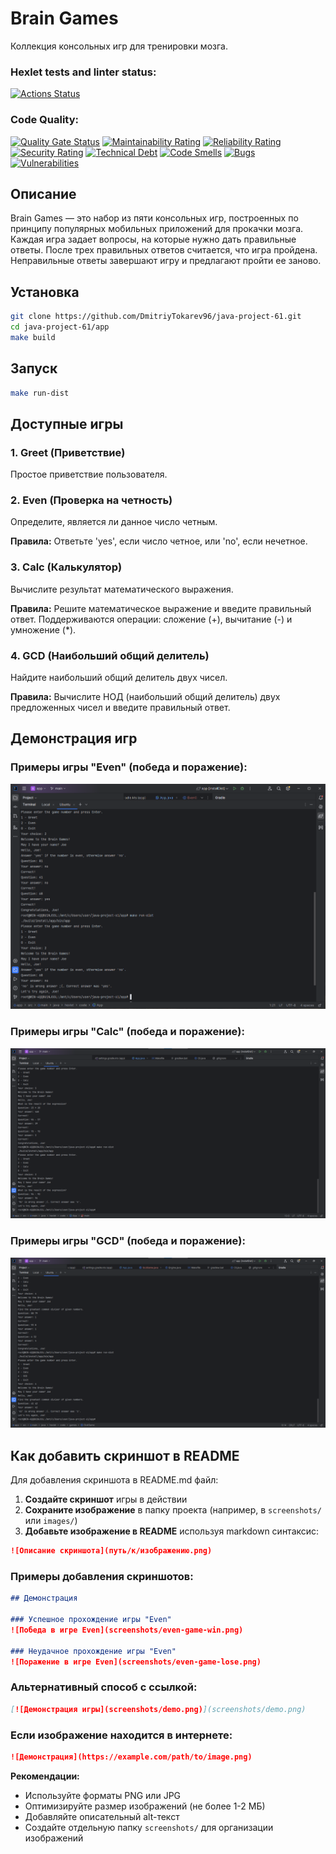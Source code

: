 # Brain Games

Коллекция консольных игр для тренировки мозга.

### Hexlet tests and linter status:
[![Actions Status](https://github.com/DmitriyTokarev96/java-project-61/actions/workflows/hexlet-check.yml/badge.svg)](https://github.com/DmitriyTokarev96/java-project-61/actions)

### Code Quality:
[![Quality Gate Status](https://sonarcloud.io/api/project_badges/measure?project=DmitriyTokarev96_java-project-61&metric=alert_status)](https://sonarcloud.io/summary/new_code?id=DmitriyTokarev96_java-project-61)
[![Maintainability Rating](https://sonarcloud.io/api/project_badges/measure?project=DmitriyTokarev96_java-project-61&metric=sqale_rating)](https://sonarcloud.io/summary/new_code?id=DmitriyTokarev96_java-project-61)
[![Reliability Rating](https://sonarcloud.io/api/project_badges/measure?project=DmitriyTokarev96_java-project-61&metric=reliability_rating)](https://sonarcloud.io/summary/new_code?id=DmitriyTokarev96_java-project-61)
[![Security Rating](https://sonarcloud.io/api/project_badges/measure?project=DmitriyTokarev96_java-project-61&metric=security_rating)](https://sonarcloud.io/summary/new_code?id=DmitriyTokarev96_java-project-61)
[![Technical Debt](https://sonarcloud.io/api/project_badges/measure?project=DmitriyTokarev96_java-project-61&metric=sqale_index)](https://sonarcloud.io/summary/new_code?id=DmitriyTokarev96_java-project-61)
[![Code Smells](https://sonarcloud.io/api/project_badges/measure?project=DmitriyTokarev96_java-project-61&metric=code_smells)](https://sonarcloud.io/summary/new_code?id=DmitriyTokarev96_java-project-61)
[![Bugs](https://sonarcloud.io/api/project_badges/measure?project=DmitriyTokarev96_java-project-61&metric=bugs)](https://sonarcloud.io/summary/new_code?id=DmitriyTokarev96_java-project-61)
[![Vulnerabilities](https://sonarcloud.io/api/project_badges/measure?project=DmitriyTokarev96_java-project-61&metric=vulnerabilities)](https://sonarcloud.io/summary/new_code?id=DmitriyTokarev96_java-project-61)

## Описание

Brain Games — это набор из пяти консольных игр, построенных по принципу популярных мобильных приложений для прокачки мозга. Каждая игра задает вопросы, на которые нужно дать правильные ответы. После трех правильных ответов считается, что игра пройдена. Неправильные ответы завершают игру и предлагают пройти ее заново.

## Установка

```bash
git clone https://github.com/DmitriyTokarev96/java-project-61.git
cd java-project-61/app
make build
```

## Запуск

```bash
make run-dist
```

## Доступные игры

### 1. Greet (Приветствие)
Простое приветствие пользователя.

### 2. Even (Проверка на четность)
Определите, является ли данное число четным.

**Правила:** Ответьте 'yes', если число четное, или 'no', если нечетное.

### 3. Calc (Калькулятор)
Вычислите результат математического выражения.

**Правила:** Решите математическое выражение и введите правильный ответ. Поддерживаются операции: сложение (+), вычитание (-) и умножение (*).

### 4. GCD (Наибольший общий делитель)
Найдите наибольший общий делитель двух чисел.

**Правила:** Вычислите НОД (наибольший общий делитель) двух предложенных чисел и введите правильный ответ.

## Демонстрация игр

### Примеры игры "Even" (победа и поражение):

![Демонстрация игры Even - победа и поражение](app/screenshots/Снимок%20экрана%202025-10-02%20164614.png)

### Примеры игры "Calc" (победа и поражение):

![Демонстрация игры Calc - победа и поражение](app/screenshots/Снимок%20экрана%202025-10-02%20172650.png)

### Примеры игры "GCD" (победа и поражение):

![Демонстрация игры GCD - победа и поражение](app/screenshots/Снимок%20экрана%202025-10-02%20174340.png)

## Как добавить скриншот в README

Для добавления скриншота в README.md файл:

1. **Создайте скриншот** игры в действии
2. **Сохраните изображение** в папку проекта (например, в `screenshots/` или `images/`)
3. **Добавьте изображение в README** используя markdown синтаксис:

```markdown
![Описание скриншота](путь/к/изображению.png)
```

### Примеры добавления скриншотов:

```markdown
## Демонстрация

### Успешное прохождение игры "Even"
![Победа в игре Even](screenshots/even-game-win.png)

### Неудачное прохождение игры "Even"  
![Поражение в игре Even](screenshots/even-game-lose.png)
```

### Альтернативный способ с ссылкой:

```markdown
[![Демонстрация игры](screenshots/demo.png)](screenshots/demo.png)
```

### Если изображение находится в интернете:

```markdown
![Демонстрация](https://example.com/path/to/image.png)
```

**Рекомендации:**
- Используйте форматы PNG или JPG
- Оптимизируйте размер изображений (не более 1-2 МБ)
- Добавляйте описательный alt-текст
- Создайте отдельную папку `screenshots/` для организации изображений